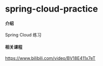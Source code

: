 # spring-cloud-practice

#### 介绍
Spring Cloud 练习

#### 相关课程
https://www.bilibili.com/video/BV18E411x7eT